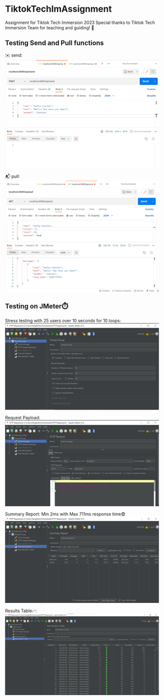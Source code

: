 # TiktokTechImAssignment
 Assignment for Tiktok Tech Immersion 2023 
 Special thanks to Tiktok Tech Immersion Team for teaching and guiding! :hugs:

## Testing Send and Pull functions
:envelope: send:
![Sending request on postman](images/sendrequest.png)

:mailbox_with_mail: pull:
![GET request on postman using pull function](images/pullrequest.png)

## Testing on JMeter:stopwatch:
Stress testing with 25 users over 10 seconds for 10 loops:
![Thread Properties with 25 threads 10 seconds 10 loops](images/StressTesting25users.png)

Request Payload:
![Request Payload data](images/JMeterSendMessageStressTesting.png)

Summary Report:
Min 2ms with Max 711ms response time:fearful:
![Summary Report with response times](images/summaryreport.png)

Results Table:white_check_mark::
![Results Table showing individual response times](images/viewresultstable.png)
